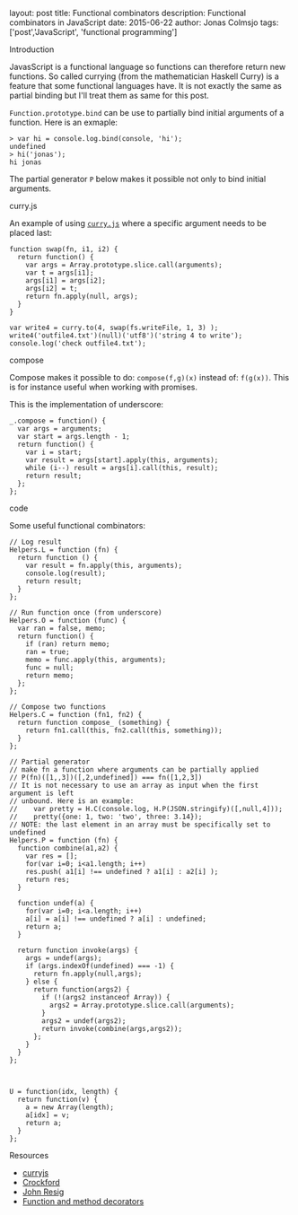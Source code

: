 layout: post
title: Functional combinators
description: Functional combinators in JavaScript
date: 2015-06-22
author: Jonas Colmsjo
tags: ['post','JavaScript', 'functional programming']


Introduction

JavasScript is a functional language so functions can therefore return new
functions. So called currying (from the mathematician Haskell Curry) is a
feature that some functional languages have. It is not exactly the same as
partial binding but I'll treat them as same for this post.

`Function.prototype.bind` can be use to partially bind initial arguments of a
function. Here is an exmaple:

    > var hi = console.log.bind(console, 'hi');
    undefined
    > hi('jonas');
    hi jonas


The partial generator `P` below makes it possible not only to bind initial
arguments.


curry.js

An example of using [`curry.js`](https://www.npmjs.com/package/curry) where
a specific argument needs to be placed last:


    function swap(fn, i1, i2) {
      return function() {
        var args = Array.prototype.slice.call(arguments);
        var t = args[i1];
        args[i1] = args[i2];
        args[i2] = t;
        return fn.apply(null, args);
      }
    }

    var write4 = curry.to(4, swap(fs.writeFile, 1, 3) );
    write4('outfile4.txt')(null)('utf8')('string 4 to write');
    console.log('check outfile4.txt');


compose

Compose makes it possible to do: `compose(f,g)(x)`
instead of: `f(g(x))`. This is for instance useful when working with 
promises.

This is the implementation of underscore:

    _.compose = function() {
      var args = arguments;
      var start = args.length - 1;
      return function() {
        var i = start;
        var result = args[start].apply(this, arguments);
        while (i--) result = args[i].call(this, result);
        return result;
      };
    };


code

Some useful functional combinators:


    // Log result
    Helpers.L = function (fn) {
      return function () {
        var result = fn.apply(this, arguments);
        console.log(result);
        return result;
      }
    };

    // Run function once (from underscore)
    Helpers.O = function (func) {
      var ran = false, memo;
      return function() {
        if (ran) return memo;
        ran = true;
        memo = func.apply(this, arguments);
        func = null;
        return memo;
      };
    };

    // Compose two functions
    Helpers.C = function (fn1, fn2) {
      return function compose_ (something) {
        return fn1.call(this, fn2.call(this, something));
      }
    };

    // Partial generator
    // make fn a function where arguments can be partially applied
    // P(fn)([1,,3])([,2,undefined]) === fn([1,2,3])
    // It is not necessary to use an array as input when the first argument is left
    // unbound. Here is an example:
    //    var pretty = H.C(console.log, H.P(JSON.stringify)([,null,4]));
    //    pretty({one: 1, two: 'two', three: 3.14});
    // NOTE: the last element in an array must be specifically set to undefined
    Helpers.P = function (fn) {
      function combine(a1,a2) {
        var res = [];
        for(var i=0; i<a1.length; i++)
        res.push( a1[i] !== undefined ? a1[i] : a2[i] );
        return res;
      }

      function undef(a) {
        for(var i=0; i<a.length; i++)
        a[i] = a[i] !== undefined ? a[i] : undefined;
        return a;
      }

      return function invoke(args) {
        args = undef(args);
        if (args.indexOf(undefined) === -1) {
          return fn.apply(null,args);
        } else {
          return function(args2) {
            if (!(args2 instanceof Array)) {
              args2 = Array.prototype.slice.call(arguments);
            }
            args2 = undef(args2);
            return invoke(combine(args,args2));
          };
        }
      }
    };



    U = function(idx, length) {
      return function(v) {
        a = new Array(length);
        a[idx] = v;
        return a;
      }
    };

Resources

 * [curryjs](https://www.npmjs.com/package/curry)
 * [Crockford](http://www.crockford.com/javascript/www_svendtofte_com/code/curried_javascript/index.html)
 * [John Resig](http://ejohn.org/blog/partial-functions-in-javascript/)
 * [Function and method decorators](http://raganwald.com/2013/01/03/function_and_method_decorators.html)
